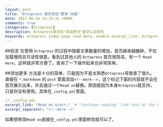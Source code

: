 ```yaml
---
layout: post
title: "Octopress 首页添加‘更多’功能"
date: 2017-06-24 14:32:31 +0800
comments: true
categories: [Octopress]
description: Octopress首页的"阅读原文"是怎么实现的
keywords: octopress index page read more, enable excerpt_link, Octopress 首页 更多,Octopress 首页简介,Octopress 首页文章描述,Octopress 首页显示文章简介,Octopress home display article description
---
```

##前言
在使用 `Octopress` 的过程中随着文章数量的增加，首页越来越臃肿，不仅加载慢而且可读性很差。看到过其他人的 `Octopress` 首页很简洁，有一个 `Read more`，这样就非常方便了。查询了一下操作起来也非常简单。

##添加更多
方法是十分的简单，只是因为不是太熟悉`Octopress`导致查了很久。直接在 `*.markdown` 的 `post` 里面添加`<!--more-->`，这个标记下面的内容就不会在首页展示出来，并且通过一个`Read on`替换。原因是因为本身`Octopress`就支持，只是你没有使用。具体在`_config.yml`里面。
```yml _.config.yml
//_.config.yml
excerpt_link: "Read on &rarr;"  # "Continue reading" link text at the bottom of excerpted articles
excerpt_separator: "<!--more-->"
```
如果想修改`Read on`直接在`_config.yml`里面修改就可以了。
